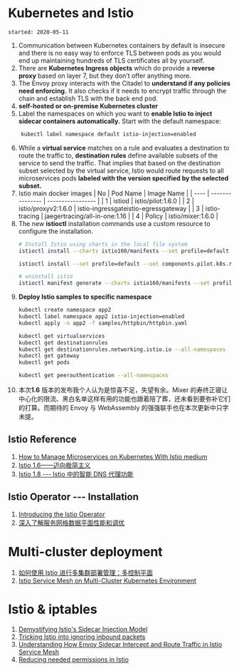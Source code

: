 # Kubernetes and Istio
    started: 2020-05-11

1. Communication between Kubernetes containers by default is insecure and there is no easy way to enforce TLS between pods as you would end up maintaining hundreds of TLS certificates all by yourself.
2. There are **Kubernetes Ingress objects** which do provide a **reverse proxy** based on layer 7, but they don’t offer anything more.
3. The Envoy proxy interacts with the Citadel to **understand if any policies need enforcing.** It also checks if it needs to encrypt traffic through the chain and establish TLS with the back end pod.
4. **self-hosted or on-premise Kubernetes cluster**
5. Label the namespaces on which you want to **enable Istio to inject sidecar containers automatically.** Start with the default namespace:
```bash
    kubectl label namespace default istio-injection=enabled
```
6. While a **virtual service** matches on a rule and evaluates a destination to route the traffic to, **destination rules** define available subsets of the service to send the traffic. That implies that based on the destination subset selected by the virtual service, Istio would route requests to all microservices pods **labeled with the version specified by the selected subset.**
7. Istio main docker images
    | No | Pod Name | Image Name |
    | ---- | --------------- | ----------------- |
    | 1     | istiod              | istio/pilot:1.6.0  |
    | 2     | istio/proxyv2:1.6.0 | istio-ingressgateistio-egressgateway |
    | 3     | istio-tracing   | jaegertracing/all-in-one:1.16 |
    | 4     | Policy             |   istio/mixer:1.6.0                   |  
8. The new **istioctl** installation commands use a custom resource to configure the installation. 
    ```bash
    # Install Istio using charts in the local file system
    istioctl install --charts istio160/manifests --set profile=default

    istioctl install --set profile=default --set components.pilot.k8s.resources.requests.memory=512Mi

    # uninstall istio
    istioctl manifest generate --charts istio160/manifests --set profile=default | kubectl delete -f -
    ```
9. **Deploy Istio samples to specific namespace**
    ```bash
    kubectl create namespace app2
    kubectl label namespace app2 istio-injection=enabled
    kubectl apply -n app2 -f samples/httpbin/httpbin.yaml

    kubectl get virtualservices
    kubectl get destinationrules 
    kubectl get destinationrules.networking.istio.io --all-namespaces 
    kubectl get gateway
    kubectl get pods

    kubectl get peerauthentication --all-namespaces
    ```
10. 本次**1.6** 版本的发布我个人认为是惊喜不足，失望有余。Mixer 的寿终正寝让中心化的限流、黑白名单这样有用的功能也跟着陪了葬，还未看到要弥补它们的打算。而期待的 Envoy 与 WebAssembly 的强强联手也在本次更新中只字未提。



## Istio Reference
1. [How to Manage Microservices on Kubernetes With Istio medium](https://medium.com/better-programming/how-to-manage-microservices-on-kubernetes-with-istio-c25e97a60a59)
2. [Istio 1.6——迈向极简主义](https://zhuanlan.zhihu.com/p/144535273)
3. [Istio 1.8 --- Istio 中的智能 DNS 代理功能](https://zhuanlan.zhihu.com/p/309679795)


## Istio Operator --- Installation
1. [Introducing the Istio Operator](https://istio.io/blog/2019/introducing-istio-operator/)
2. [深入了解服务网格数据平面性能和调优](https://mp.weixin.qq.com/s?__biz=MzI5ODQ2MzI3NQ==&mid=2247492399&idx=1&sn=b03545e2cd1cb5645012f93ef146a049&chksm=eca7da6bdbd0537dac47c449e8aa0352665cc4413c1e4f2f5c2089551d63c9ce9700b6680eaf&scene=126&sessionid=1598666199&key=e443dc0adec41de4fa3fd1bbe34fd965bafc7279f0d30857fa21f80135c013323166ab62e27df8b2c1472c95bd71a517b89b950aa8ee88cdc4cacca965721d075ae9cbfa8a2b73c2f7de42400ce56965d8f32c40b59cbc57a70a3954a057c96a8ffb9fa946e663a78115ca597e2cfca04eacc27febb887de90cbb4cb64add5d8&ascene=1&uin=MTgyNzM2NTQxOA%3D%3D&devicetype=Windows+10+x64&version=62090529&lang=zh_CN&exportkey=AxKcGiZSoDpOlA1clOOuM9U%3D&pass_ticket=1wkdBPq9yoFrcRbFqnCManIeNaVDcECAKylPP0PPY1EVTsc11pCF9kC3YFTF8128)


# Multi-cluster deployment
1. [如何使用 Istio 进行多集群部署管理：多控制平面](https://zhuanlan.zhihu.com/p/144510796)
2. [Istio Service Mesh on Multi-Cluster Kubernetes Environment](https://medium.com/better-programming/istio-service-mesh-on-multi-cluster-kubernetes-environment-518094cdcdc4)

# Istio & iptables
1. [Demystifying Istio's Sidecar Injection Model](https://istio.io/blog/2019/data-plane-setup/)
2. [Tricking Istio into ignoring inbound packets](https://jpittis.ca/posts/tricking-istio-with-iptables.html)
3. [Understanding How Envoy Sidecar Intercept and Route Traffic in Istio Service Mesh](https://medium.com/faun/understanding-how-envoy-sidecar-intercept-and-route-traffic-in-istio-service-mesh-20fea2a78833)
4. [Reducing needed permissions in Istio](https://itnext.io/slashing-needed-permissions-in-istio-f05fe145698d)